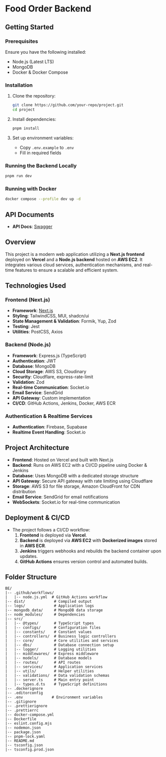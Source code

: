 # Food Order Backend
## Getting Started

### Prerequisites

Ensure you have the following installed:

- Node.js (Latest LTS)
- MongoDB
- Docker & Docker Compose

### Installation

1. Clone the repository:

   ```sh
   git clone https://github.com/your-repo/project.git
   cd project
   ```

2. Install dependencies:

   ```sh
   pnpm install
   ```

3. Set up environment variables:
   - Copy `.env.example` to `.env`
   - Fill in required fields

### Running the Backend Locally

```sh
pnpm run dev
```

### Running with Docker

```sh
docker compose --profile dev up -d
```

## API Documents

- **API Docs**: [Swagger](http://localhost:3000/swagger/api-docs)

## Overview

This project is a modern web application utilizing a **Next.js frontend** deployed on **Vercel** and a **Node.js backend** hosted on **AWS EC2**. It integrates various cloud services, authentication mechanisms, and real-time features to ensure a scalable and efficient system.

## Technologies Used

### Frontend (Next.js)

- **Framework**: [Next.js](https://nextjs.org/)
- **Styling**: TailwindCSS, MUI, shadcn/ui
- **State Management & Validation**: Formik, Yup, Zod
- **Testing**: Jest
- **Utilities**: PostCSS, Axios

### Backend (Node.js)

- **Framework**: Express.js (TypeScript)
- **Authentication**: JWT
- **Database**: MongoDB
- **Cloud Storage**: AWS S3, Cloudinary
- **Security**: Cloudflare, express-rate-limit
- **Validation**: Zod
- **Real-time Communication**: Socket.io
- **Email Service**: SendGrid
- **API Gateway**: Custom implementation
- **CI/CD**: GitHub Actions, Jenkins, Docker, AWS ECR

### Authentication & Realtime Services

- **Authentication**: Firebase, Supabase
- **Realtime Event Handling**: Socket.io

## Project Architecture

- **Frontend**: Hosted on Vercel and built with Next.js
- **Backend**: Runs on AWS EC2 with a CI/CD pipeline using Docker & Jenkins
- **Database**: Uses MongoDB with a dedicated storage structure
- **API Gateway**: Secure API gateway with rate limiting using Cloudflare
- **Storage**: AWS S3 for file storage, Amazon CloudFront for CDN distribution
- **Email Service**: SendGrid for email notifications
- **WebSockets**: Socket.io for real-time communication

## Deployment & CI/CD

- The project follows a CI/CD workflow:
  1. **Frontend** is deployed via **Vercel**.
  2. **Backend** is deployed via **AWS EC2** with **Dockerized images** stored in **AWS ECR**.
  3. **Jenkins** triggers webhooks and rebuilds the backend container upon updates.
  4. **GitHub Actions** ensures version control and automated builds.

## Folder Structure

```
BE/
|-- .github/workflows/
|   |-- node.js.yml  # GitHub Actions workflow
|-- dist/             # Compiled output
|-- logs/             # Application logs
|-- mongodb_data/     # MongoDB data storage
|-- node_modules/     # Dependencies
|-- src/
|   |-- @types/       # TypeScript types
|   |-- configs/      # Configuration files
|   |-- constants/    # Constant values
|   |-- controllers/  # Business logic controllers
|   |-- core/         # Core utilities and services
|   |-- dbs/          # Database connection setup
|   |-- logger/       # Logging utilities
|   |-- middlewares/  # Express middleware
|   |-- models/       # Database models
|   |-- routes/       # API routes
|   |-- services/     # Application services
|   |-- utils/        # Helper utilities
|   |-- validations/  # Data validation schemas
|   |-- server.ts     # Main entry point
|   |-- types.d.ts    # TypeScript definitions
|-- .dockerignore
|-- .editorconfig
|-- .env             # Environment variables
|-- .gitignore
|-- .prettierignore
|-- .prettierrc
|-- docker-compose.yml
|-- Dockerfile
|-- eslint.config.mjs
|-- nodemon.json
|-- package.json
|-- pnpm-lock.yaml
|-- README.md
|-- tsconfig.json
|-- tsconfig.prod.json
```
